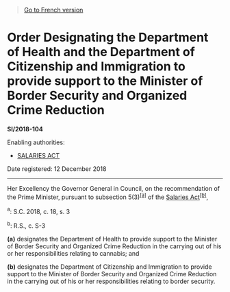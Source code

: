 > [Go to French version](/fr/Règlements/Textes%20réglementaires/2018/104.md)

# Order Designating the Department of Health and the Department of Citizenship and Immigration to provide support to the Minister of Border Security and Organized Crime Reduction

**SI/2018-104**

Enabling authorities: 
- [SALARIES ACT](/en/Acts/Revised%20Statutes%20of%20Canada/S/S-3.md)

Date registered: 12 December 2018

----------

Her Excellency the Governor General in Council, on the recommendation of the Prime Minister, pursuant to subsection 5(3)<sup><a href='#fn_81000-3-1732-E_hq_23189'>[a]</a></sup> of the [Salaries Act](/en/Acts/Revised%20Statutes%20of%20Canada/S/S-3.md)<sup><a href='#fn_81000-3-1732-E_hq_23190'>[b]</a></sup>,

<a name='fn_81000-3-1732-E_hq_23189'><sup>a</sup></a>: S.C. 2018, c. 18, s. 3<br />

<a name='fn_81000-3-1732-E_hq_23190'><sup>b</sup></a>: R.S., c. S-3<br />

**(a)** designates the Department of Health to provide support to the Minister of Border Security and Organized Crime Reduction in the carrying out of his or her responsibilities relating to cannabis; and



**(b)** designates the Department of Citizenship and Immigration to provide support to the Minister of Border Security and Organized Crime Reduction in the carrying out of his or her responsibilities relating to border security.




